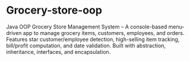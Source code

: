 # Grocery-store-oop
Java OOP Grocery Store Management System – A console-based menu-driven app to manage grocery items, customers, employees, and orders. Features star customer/employee detection, high-selling item tracking, bill/profit computation, and date validation. Built with abstraction, inheritance, interfaces, and encapsulation. 
